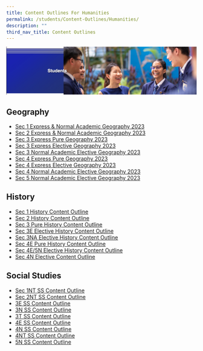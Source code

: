 ```yaml
---
title: Content Outlines For Humanities
permalink: /students/Content-Outlines/Humanities/
description: ""
third_nav_title: Content Outlines
---
```

![](/images/Students%20Banner.png)

Geography
---------

* [Sec 1 Express & Normal Academic Geography 2023](/files/Sec%201%20Express%20%20Normal%20Academic%20Geography%20Content%20Outline.pdf)
* [Sec 2 Express & Normal Academic Geography 2023](/files/Sec%202%20Express%20%20Normal%20Academic%20Geography%20Content%20Outline.pdf)
* [Sec 3 Express Pure Geography 2023](/files/S3%20Express%20Pure%20Geography%20Content%20Outline%202023.pdf)
* [Sec 3 Express Elective Geography 2023](/files/Sec%203%20Express%20Elective%20Geography%20Content%20Outline%202023.pdf)
* [Sec 3 Normal Academic Elective Geography 2023](/files/Sec%203%20Normal%20Academic%20Elective%20Geography%20Content%20Outline%202023.pdf)
* [Sec 4 Express Pure Geography 2023](/files/Sec%204%20Express%20Pure%20Geography%20Content%20Outline%202023%20doc.pdf)
* [Sec 4 Express Elective Geography 2023](/files/Sec%204%20Express%20Elective%20Geography%20Content%20Outline%202023%20doc.pdf)
* [Sec 4 Normal Academic Elective Geography 2023](/files/Sec%204%20Normal%20Academic%20Elective%20Geography%20Content%20Outline%202023%20doc.pdf)
* [Sec 5 Normal Academic Elective Geography 2023](/files/Sec%205%20Normal%20Academic%20Elective%20Geography%20Content%20Outline%202023%20doc.pdf)

History
-------
* [Sec 1 History Content Outline](/files/Sec%201%20Content%20Outline%20.pdf)
* [Sec 2 History Content Outline](/files/Sec%202%20Content%20Outline%20.pdf)
* [Sec 3 Pure History Content Outline](/files/2023%20Sec%203%20Pure%20History%20Content%20Outline.pdf)
* [Sec 3E Elective History Content Outline](/files/Sec%203E%20Elective%20History%20Content%20Outline.pdf)
* [Sec 3NA Elective History Content Outline](/files/Sec%203NA%20Elective%20History%20Content%20Outline.pdf)
* [Sec 4E Pure History Content Outline](/files/4E%20Pure%20History%20Content%20Outline.pdf)
* [Sec 4E/5N Elective History Content Outline](/files/4E5N%20Elective%20Content%20Outline.pdf)
* [Sec 4N Elective Content Outline](/files/4N%20Elective%20Content%20Outline.pdf)



Social Studies
--------------

* [Sec 1NT SS Content Outline](/files/1NT%20SS%20Content%20Outline%202022.pdf)
* [Sec 2NT SS Content Outline](/files/2NT%20SS%20Content%20Outline%202022.pdf)
* [3E SS Content Outline](/files/3E%20SS%20Content%20Outline.pdf)
* [3N SS Content Outline](/files/3N%20SS%20Content%20Outline.pdf)
* [3T SS Content Outline](/files/3T%20SS%20Content%20Outline.pdf)
* [4E SS Content Outline](/files/Content%20Outline_4E%20SS.pdf)
* [4N SS Content Outline](/files/4N%20SS%20Content%20Outline%202022.pdf)
* [4NT SS Content Outline](/files/4NT%20SS%20Content%20Outline%202022.pdf)
* [5N SS Content Outline](/files/Content%20Outline_5N%20SS.pdf)